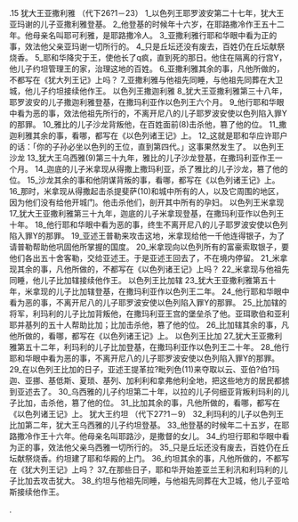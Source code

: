 .15 
犹大王亚撒利雅 
（代下26?1－23） 
1_以色列王耶罗波安第二十七年，犹大王亚玛谢的儿子亚撒利雅登基。 2_他登基的时候年十六岁，在耶路撒冷作王五十二年。他母亲名叫耶可利雅，是耶路撒冷人。 3_亚撒利雅行耶和华眼中看为正的事，效法他父亲亚玛谢一切所行的。 4_只是丘坛还没有废去，百姓仍在丘坛献祭烧香。 5_耶和华降灾于王，使他长了q疯，直到死的那日。他住在隔离的行宫Y，他儿子约坦管理王的家，治理这地的百姓。 6_亚撒利雅其余的事，凡他所做的，不都写在《犹大列王记》上吗？ 7_亚撒利雅与他祖先同睡，与他祖先同葬在大卫城，他儿子约坦接续他作王。 
以色列王撒迦利雅 
8_犹大王亚撒利雅第三十八年，耶罗波安的儿子撒迦利雅登基，在撒玛利亚作以色列王六个月。 9_他行耶和华眼中看为恶的事，效法他祖先所行的，不离开尼八的儿子耶罗波安使以色列陷入罪Y的那罪。 10_雅比的儿子沙龙背叛他，在百姓面前(8)击杀他，篡了他的位。 11_撒迦利雅其余的事，看哪，都写在《以色列诸王记》上。 12_这就是耶和华应许耶户的话：「你的子孙必坐以色列的王位，直到第四代。」这事果然发生了。 
以色列王沙龙 
13_犹大王乌西雅(9)第三十九年，雅比的儿子沙龙登基，在撒玛利亚作王一个月。 14_迦底的儿子米拿现从得撒上撒玛利亚，杀了雅比的儿子沙龙，篡了他的位。 15_沙龙其余的事和他阴谋背叛的事，看哪，都写在《以色列诸王记》上。 16_那时，米拿现从得撒起击杀提斐萨(10)和城中所有的人，以及它周围的地区，因为他们没有给他开城门。他击杀他们，剖开其中所有的孕妇。 
以色列王米拿现 
17_犹大王亚撒利雅第三十九年，迦底的儿子米拿现登基，在撒玛利亚作以色列王十年。 18_他行耶和华眼中看为恶的事，终生不离开尼八的儿子耶罗波安使以色列陷入罪Y的那罪。 19_亚述王普勒来攻击这地，米拿现给他一千他连得银子，为了请普勒帮助他巩固他所掌握的国度。 20_米拿现向以色列所有的富豪索取银子，要他们各出五十舍客勒，交给亚述王。于是亚述王回去了，不在境内停留。 21_米拿现其余的事，凡他所做的，不都写在《以色列诸王记》上吗？ 22_米拿现与他祖先同睡，他儿子比加辖接续他作王。 
以色列王比加辖 
23_犹大王亚撒利雅第五十年，米拿现的儿子比加辖登基，在撒玛利亚作以色列王二年。 24_他行耶和华眼中看为恶的事，不离开尼八的儿子耶罗波安使以色列陷入罪Y的那罪。 25_比加辖的将军，利玛利的儿子比加背叛他，在撒玛利亚王宫的堡垒杀了他。亚珥歌伯和亚利耶并基列的五十人帮助比加；比加击杀他，篡了他的位。 26_比加辖其余的事，凡他所做的，看哪，都写在《以色列诸王记》上。 
以色列王比加 
27_犹大王亚撒利雅第五十二年，利玛利的儿子比加登基，在撒玛利亚作以色列王二十年。 28_他行耶和华眼中看为恶的事，不离开尼八的儿子耶罗波安使以色列陷入罪Y的那罪。 
29_在以色列王比加的日子，亚述王提革拉?毗列色(11)来夺取以云、亚伯?伯?玛迦、亚挪、基低斯、夏琐、基列、加利利和拿弗他利全地，把这些地方的居民都掳到亚述去了。 30_乌西雅的儿子约坦第二十年，以拉的儿子何细亚背叛利玛利的儿子比加，击杀他，篡了他的位。 31_比加其余的事，凡他所做的，看哪，都写在《以色列诸王记》上。 
犹大王约坦 
（代下27?1－9） 
32_利玛利的儿子以色列王比加第二年，犹大王乌西雅的儿子约坦登基。 33_他登基的时候年二十五岁，在耶路撒冷作王十六年。他母亲名叫耶路沙，是撒督的女儿。 34_约坦行耶和华眼中看为正的事，效法他父亲乌西雅一切所行的。 35_只是丘坛还没有废去，百姓仍在丘坛献祭烧香。约坦建了耶和华殿的上门。 36_约坦其余的事，凡他所做的，不都写在《犹大列王记》上吗？ 37_在那些日子，耶和华开始差亚兰王利汛和利玛利的儿子比加去攻击犹大。 38_约坦与他祖先同睡，与他祖先同葬在大卫城，他儿子亚哈斯接续他作王。 

.